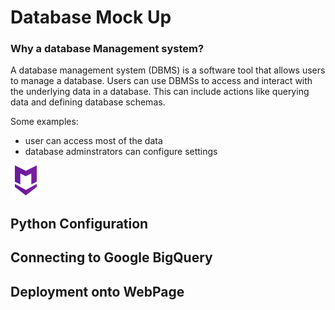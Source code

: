 # Database Mock Up
### Why a database Management system? 
A database management system (DBMS) is a software tool that allows users to manage a database. Users can use DBMSs to access and interact with the underlying data in a database. This can include actions like querying data and defining database schemas. 

Some examples: 
- user can access most of the data
- database adminstrators can configure settings

![alt text](https://github.com/adam-p/markdown-here/raw/master/src/common/images/icon48.png "Logo Title Text 1")



## Python Configuration 


## Connecting to Google BigQuery



## Deployment onto WebPage
